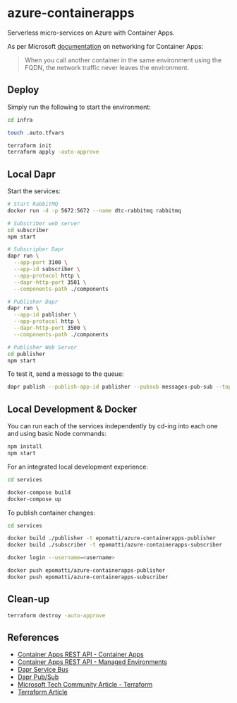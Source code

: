# azure-containerapps

Serverless micro-services on Azure with Container Apps.

As per Microsoft [documentation](https://learn.microsoft.com/en-us/azure/container-apps/connect-apps?tabs=bash) on networking for Container Apps:

> When you call another container in the same environment using the FQDN, the network traffic never leaves the environment.

## Deploy

Simply run the following to start the environment:

```sh
cd infra

touch .auto.tfvars

terraform init
terraform apply -auto-approve
```
## Local Dapr

Start the services:

```sh
# Start RabbitMQ
docker run -d -p 5672:5672 --name dtc-rabbitmq rabbitmq

# Subscriber web server
cd subscriber
npm start

# Subscripber Dapr
dapr run \
  --app-port 3100 \
  --app-id subscriber \
  --app-protocol http \
  --dapr-http-port 3501 \
  --components-path ./components

# Publisher Dapr
dapr run \
  --app-id publisher \
  --app-protocol http \
  --dapr-http-port 3500 \
  --components-path ./components

# Publisher Web Server
cd publisher
npm start
```

To test it, send a message to the queue:

```sh
dapr publish --publish-app-id publisher --pubsub messages-pub-sub --topic queue1 --data 'awsome'
```

## Local Development & Docker

You can run each of the services independently by cd-ing into each one and using basic Node commands:

```sh
npm install
npm start
```

For an integrated local development experience:

```sh
cd services

docker-compose build
docker-compose up
```

To publish container changes:

```sh
cd services

docker build ./publisher -t epomatti/azure-containerapps-publisher
docker build ./subscriber -t epomatti/azure-containerapps-subscriber

docker login --username=<username>

docker push epomatti/azure-containerapps-publisher
docker push epomatti/azure-containerapps-subscriber
```

## Clean-up

```sh
terraform destroy -auto-approve
```


## References


- [Container Apps REST API - Container Apps](https://learn.microsoft.com/en-us/rest/api/containerapps/container-apps/create-or-update?tabs=HTTP)
- [Container Apps REST API - Managed Environments](https://learn.microsoft.com/en-us/rest/api/containerapps/managed-environments/create-or-update?tabs=HTTP)
- [Dapr Service Bus](https://docs.dapr.io/reference/components-reference/supported-pubsub/setup-azure-servicebus/)
- [Dapr Pub/Sub](https://docs.dapr.io/developing-applications/building-blocks/pubsub/howto-publish-subscribe/)
- [Microsoft Tech Community Article - Terraform](https://techcommunity.microsoft.com/t5/fasttrack-for-azure/can-i-create-an-azure-container-apps-in-terraform-yes-you-can/ba-p/3570694)
- [Terraform Article](https://www.thorsten-hans.com/deploy-azure-container-apps-with-terraform/)

